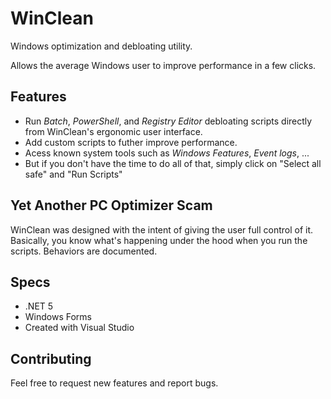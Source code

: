 # WinClean
Windows optimization and debloating utility. 

Allows the average Windows user to improve performance in a few clicks.

## Features

- Run *Batch*, *PowerShell*, and *Registry Editor* debloating scripts directly from WinClean's ergonomic user interface.
- Add custom scripts to futher improve performance.
- Acess known system tools such as *Windows Features*, *Event logs*, ...
- But if you don't have the time to do all of that, simply click on "Select all safe" and "Run Scripts"

## Yet Another PC Optimizer Scam

WinClean was designed with the intent of giving the user full control of it.
Basically, you know what's happening under the hood when you run the scripts.
Behaviors are documented.

## Specs

- .NET 5
- Windows Forms
- Created with Visual Studio

## Contributing
Feel free to request new features and report bugs.
